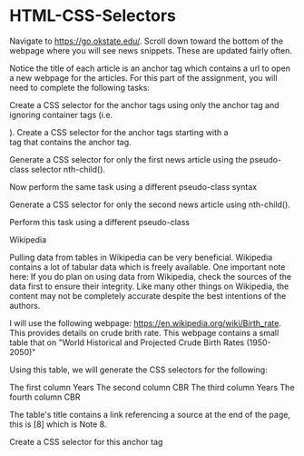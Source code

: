 # HTML-CSS-Selectors

Navigate to https://go.okstate.edu/. Scroll down toward the bottom of the webpage where you will see news snippets. These are updated fairly often.

Notice the title of each article is an anchor tag <a></a> which contains a url to open a new webpage for the articles. For this part of the assignment, you will need to complete the following tasks:

Create a CSS selector for the anchor tags using only the anchor tag and ignoring container tags (i.e. <div>).
Create a CSS selector for the anchor tags starting with a <div> tag that contains the anchor tag. 

Generate a CSS selector for only the first news article using the pseudo-class selector nth-child(). 

Now perform the same task using a different pseudo-class syntax 

Generate a CSS selector for only the second news article using nth-child().

Perform this task using a different pseudo-class 

Wikipedia 

Pulling data from tables in Wikipedia can be very beneficial. Wikipedia contains a lot of tabular data which is freely available. One important note here: If you do plan on using data from Wikipedia, check the sources of the data first to ensure their integrity. Like many other things on Wikipedia, the content may not be completely accurate despite the best intentions of the authors.

I will use the following webpage: https://en.wikipedia.org/wiki/Birth_rate. This provides details on crude brith rate. This webpage contains a small table that on "World Historical and Projected Crude Birth Rates (1950-2050)" 


Using this table, we will generate the CSS selectors for the following:

The first column Years 
The second column CBR 
The third column Years 
The fourth column CBR 

The table's title contains a link referencing a source at the end of the page, this is [8] which is Note 8.

Create a CSS selector for this anchor tag 
